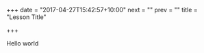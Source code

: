 +++
date = "2017-04-27T15:42:57+10:00"
next = ""
prev = ""
title = "Lesson Title"

+++

Hello world
